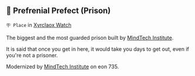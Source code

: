 ## 🚷 Prefrenial Prefect (Prison)

`🪧 Place` in [Xyrclaox Watch](../refs/xyrclaox_watch.md)

The biggest and the most guarded prison built by [MindTech Institute](../refs/mindtech_institute.md). 

It is said that once you get in here, it would take you days to get out, even if you're not a prisoner.

Modernized by [MindTech Institute](../refs/mindtech_institute.md) on eon 735.

<!---
keywords:  mt, xyrclaox watch, prison
aliases: 
-->